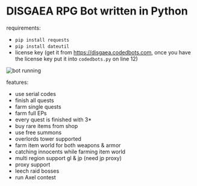 # DISGAEA RPG Bot written in Python

requirements:

- `pip install requests`
- `pip install dateutil`
- license key (get it from https://disgaea.codedbots.com, once you have the license key put it into `codedbots.py` on line 12)

![bot running](https://raw.github.com/Mila432/DISGAEA-RPG-Python-Bot/master/1.png)

features:

- use serial codes
- finish all quests
- farm single quests
- farm full EPs
- every quest is finished with 3\*
- buy rare items from shop
- use free summons
- overlords tower supported
- farm item world for both weapons & armor
- catching innocents while farming item world
- multi region support gl & jp (need jp proxy)
- proxy support
- leech raid bosses
- run Axel contest
